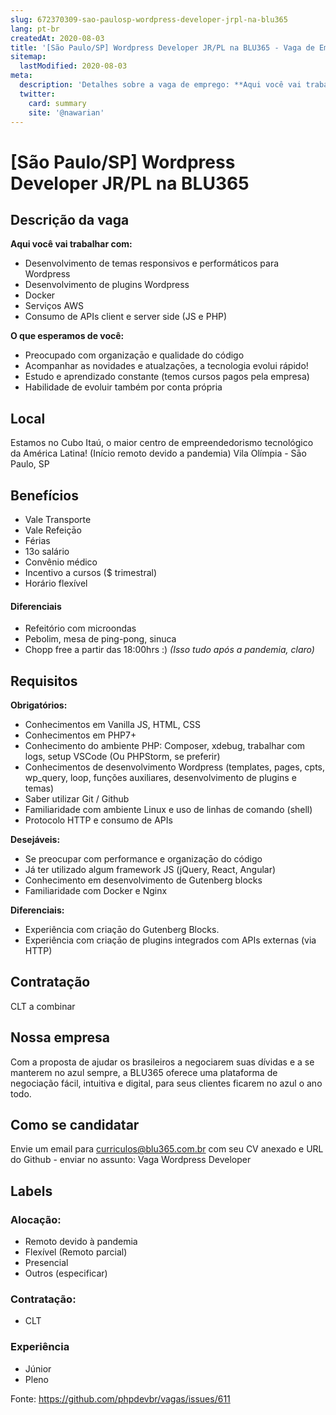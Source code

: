 ```yaml
---
slug: 672370309-sao-paulosp-wordpress-developer-jrpl-na-blu365
lang: pt-br
createdAt: 2020-08-03
title: '[São Paulo/SP] Wordpress Developer JR/PL na BLU365 - Vaga de Emprego'
sitemap:
  lastModified: 2020-08-03
meta:
  description: 'Detalhes sobre a vaga de emprego: **Aqui você vai trabalhar com:** - Desenvolvimento de temas responsivos e performáticos para Wordpress - Desenvolvimento de plugins Wordpress - Docker - Serviços AWS - Consumo de APIs client e server side (JS e PHP) **O que esperamos de você:** - Preocupado com organizaçāo e qualidade do código - Acompanhar as novidades e atualzaçōes, a tecnologia evolui rápido! - Estudo e aprendizado constante (temos cursos pagos pela empresa) - Habilidade de evoluir também por conta própria'
  twitter:
    card: summary
    site: '@nawarian'
---
```


# [São Paulo/SP] Wordpress Developer JR/PL na BLU365

## Descrição da vaga

**Aqui você vai trabalhar com:**

- Desenvolvimento de temas responsivos e performáticos para Wordpress
- Desenvolvimento de plugins Wordpress
- Docker
- Serviços AWS
- Consumo de APIs client e server side (JS e PHP)

**O que esperamos de você:**
- Preocupado com organizaçāo e qualidade do código
- Acompanhar as novidades e atualzaçōes, a tecnologia evolui rápido!
- Estudo e aprendizado constante (temos cursos pagos pela empresa)
- Habilidade de evoluir também por conta própria


## Local
Estamos no Cubo Itaú, o maior centro de empreendedorismo tecnológico da América Latina! (Início remoto devido a pandemia)
Vila Olímpia - Sāo Paulo, SP

## Benefícios

- Vale Transporte
- Vale Refeiçāo
- Férias
- 13o salário
- Convênio médico
- Incentivo a cursos ($ trimestral)
- Horário flexível

#### Diferenciais
- Refeitório com microondas
- Pebolim, mesa de ping-pong, sinuca
- Chopp free a partir das 18:00hrs :)
_(Isso tudo após a pandemia, claro)_

## Requisitos

**Obrigatórios:**
- Conhecimentos em Vanilla JS, HTML, CSS
- Conhecimentos em PHP7+
- Conhecimento do ambiente PHP: Composer, xdebug, trabalhar com logs, setup VSCode (Ou PHPStorm, se preferir)
- Conhecimentos de desenvolvimento Wordpress (templates, pages, cpts, wp_query, loop, funções auxiliares, desenvolvimento de plugins e temas)
- Saber utilizar Git / Github
- Familiaridade com ambiente Linux e uso de linhas de comando (shell)
- Protocolo HTTP e consumo de APIs

**Desejáveis:**

- Se preocupar com performance e organizaçāo do código
- Já ter utilizado algum framework JS (jQuery, React, Angular)
- Conhecimento em desenvolvimento de Gutenberg blocks
- Familiaridade com Docker e Nginx

**Diferenciais:**
- Experiência com criaçāo do Gutenberg Blocks.
- Experiência com criaçāo de plugins integrados com APIs externas (via HTTP)

## Contratação

CLT a combinar

## Nossa empresa

Com a proposta de ajudar os brasileiros a negociarem suas dívidas e a se manterem no azul sempre, a BLU365 oferece uma plataforma de negociação fácil, intuitiva e digital, para seus clientes ficarem no azul o ano todo.

## Como se candidatar

Envie um email para curriculos@blu365.com.br com seu CV anexado e URL do Github - enviar no assunto: Vaga Wordpress Developer

## Labels

### Alocação:
- Remoto devido à pandemia
- Flexível (Remoto parcial)
- Presencial
- Outros (especificar)

### Contratação:
- CLT

### Experiência
- Júnior
- Pleno

Fonte: https://github.com/phpdevbr/vagas/issues/611